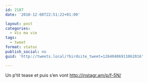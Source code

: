 ```yaml
---
id: 2187
date: '2010-12-08T22:51:22+01:00'

layout: post
categories:
  - Vis ma vie
tags:
  - tweet
format: status
publish_social: no
guid: 'http://tweets.local/?birdsite_tweet=12640406911062016'

---
```


Un p’tit tease et puis s’en vont http://instagr.am/p/f-5N/